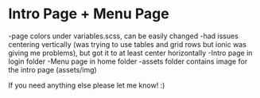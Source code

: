 # Intro Page + Menu Page

-page colors under variables.scss, can be easily changed
-had issues centering vertically (was trying to use tables and grid rows but ionic was giving me problems), but got it to at least center horizontally
-Intro page in login folder
-Menu page in home folder
-assets folder contains image for the intro page (assets/img)

If you need anything else please let me know! :)
